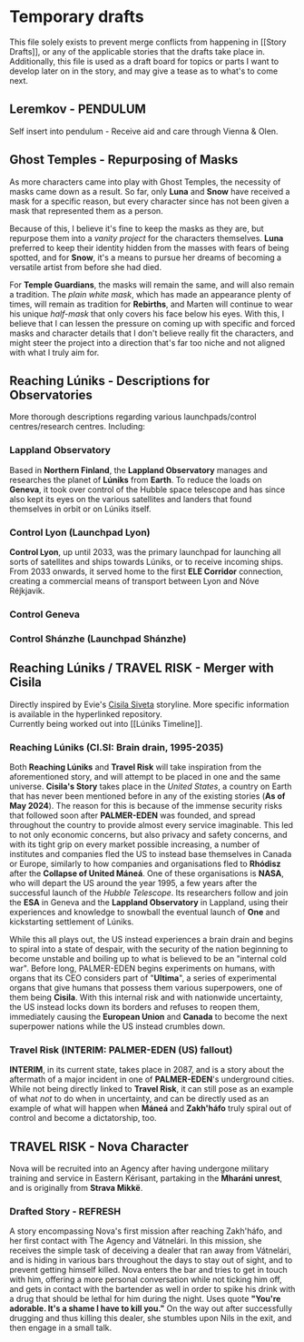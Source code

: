 # Temporary drafts 
This file solely exists to prevent merge conflicts from happening in [[Story Drafts]], or any of the applicable stories that the drafts take place in. Additionally, this file is used as a draft board for topics or parts I want to develop later on in the story, and may give a tease as to what's to come next.

## Leremkov - PENDULUM
Self insert into pendulum - Receive aid and care through Vienna & Olen.

## Ghost Temples - Repurposing of Masks
As more characters came into play with Ghost Temples, the necessity of masks came down as a result. So far, only **Luna** and **Snow** have received a mask for a specific reason, but every character since has not been given a mask that represented them as a person. 

Because of this, I believe it's fine to keep the masks as they are, but repurpose them into a *vanity project* for the characters themselves. **Luna** preferred to keep their identity hidden from the masses with fears of being spotted, and for **Snow**, it's a means to pursue her dreams of becoming a versatile artist from before she had died. 

For **Temple Guardians**, the masks will remain the same, and will also remain a tradition. The *plain white mask*, which has made an appearance plenty of times, will remain as tradition for **Rebirths**, and Marten will continue to wear his unique *half-mask* that only covers his face below his eyes. With this, I believe that I can lessen the pressure on coming up with specific and forced masks and character details that I don't believe really fit the characters, and might steer the project into a direction that's far too niche and not aligned with what I truly aim for.

## Reaching Lúniks - Descriptions for Observatories
More thorough descriptions regarding various launchpads/control centres/research centres. Including:
### Lappland Observatory
Based in **Northern Finland**, the **Lappland Observatory** manages and researches the planet of **Lúniks** from **Earth**. To reduce the loads on **Geneva**, it took over control of the Hubble space telescope and has since also kept its eyes on the various satellites and landers that found themselves in orbit or on Lúniks itself.
### Control Lyon (Launchpad Lyon)
**Control Lyon**, up until 2033, was the primary launchpad for launching all sorts of satellites and ships towards Lúniks, or to receive incoming ships. From 2033 onwards, it served home to the first **ELE Corridor** connection, creating a commercial means of transport between Lyon and Nóve Réjkjavik. 
### Control Geneva
### Control Shánzhe (Launchpad Shánzhe)


## Reaching Lúniks / TRAVEL RISK - Merger with Cisila
Directly inspired by Evie's [Cisila Siveta](https://github.com/eviedense/CI.SI) storyline. More specific information is available in the hyperlinked repository. \
Currently being worked out into [[Lúniks Timeline]].

### Reaching Lúniks (CI.SI: Brain drain, 1995-2035)
Both **Reaching Lúniks** and **Travel Risk** will take inspiration from the aforementioned story, and will attempt to be placed in one and the same universe. **Cisila's Story** takes place in the *United States*, a country on Earth that has never been mentioned before in any of the existing stories (**As of May 2024**). The reason for this is because of the immense security risks that followed soon after **PALMER-EDEN** was founded, and spread throughout the country to provide almost every service imaginable. This led to not only economic concerns, but also privacy and safety concerns, and with its tight grip on every market possible increasing, a number of institutes and companies fled the US to instead base themselves in Canada or Europe, similarly to how companies and organisations fled to **Rhódisz** after the **Collapse of United Máneá**. One of these organisations is **NASA**, who will depart the US around the year 1995, a few years after the successful launch of the *Hubble Telescope*. Its researchers follow and join the **ESA** in Geneva and the **Lappland Observatory** in Lappland, using their experiences and knowledge to snowball the eventual launch of **One** and kickstarting settlement of Lúniks.

While this all plays out, the US instead experiences a brain drain and begins to spiral into a state of despair, with the security of the nation beginning to become unstable and boiling up to what is believed to be an "internal cold war". Before long, PALMER-EDEN begins experiments on humans, with organs that its CEO considers part of "**Ultima**", a series of experimental organs that give humans that possess them various superpowers, one of them being **Cisila**. With this internal risk and with nationwide uncertainty, the US instead locks down its borders and refuses to reopen them, immediately causing the **European Union** and **Canada** to become the next superpower nations while the US instead crumbles down.

### Travel Risk (INTERIM: PALMER-EDEN (US) fallout)
**INTERIM**, in its current state, takes place in 2087, and is a story about the aftermath of a major incident in one of **PALMER-EDEN**'s underground cities. While not being directly linked to **Travel Risk**, it can still pose as an example of what *not* to do when in uncertainty, and can be directly used as an example of what will happen when **Máneá** and **Zakh'háfo** truly spiral out of control and become a dictatorship, too. 

## TRAVEL RISK - Nova Character 
Nova will be recruited into an Agency after having undergone military training and service in Eastern Kérisant, partaking in the **Mharáni unrest**, and is originally from **Strava Mikkë**.
### Drafted Story - REFRESH
A story encompassing Nova's first mission after reaching Zakh'háfo, and her first contact with The Agency and Vátnelári. In this mission, she receives the simple task of deceiving a dealer that ran away from Vátnelári, and is hiding in various bars throughout the days to stay out of sight, and to prevent getting himself killed. Nova enters the bar and tries to get in touch with him, offering a more personal conversation while not ticking him off, and gets in contact with the bartender as well in order to spike his drink with a drug that should be lethal for him during the night. Uses quote **"You're adorable. It's a shame I have to kill you."** On the way out after successfully drugging and thus killing this dealer, she stumbles upon Nils in the exit, and then engage in a small talk.
